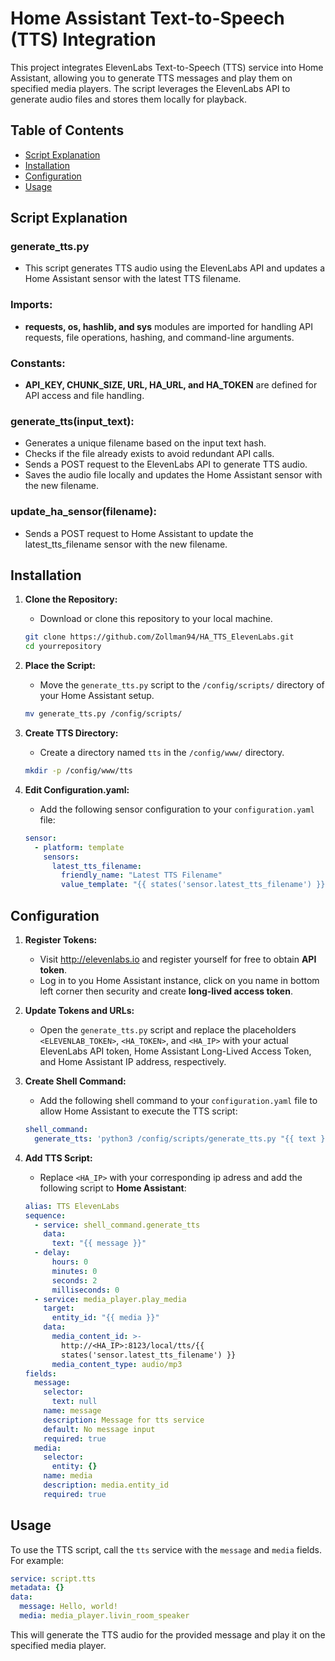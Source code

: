 # Home Assistant Text-to-Speech (TTS) Integration

This project integrates ElevenLabs Text-to-Speech (TTS) service into Home Assistant, allowing you to generate TTS messages and play them on specified media players. The script leverages the ElevenLabs API to generate audio files and stores them locally for playback.

## Table of Contents
- [Script Explanation](#script-explanation)
- [Installation](#installation)
- [Configuration](#configuration)
- [Usage](#usage)


## Script Explanation
### generate_tts.py
- This script generates TTS audio using the ElevenLabs API and updates a Home Assistant sensor with the latest TTS filename.

### Imports:
- **requests, os, hashlib, and sys** modules are imported for handling API requests, file operations, hashing, and command-line arguments.
  
### Constants:

- **API_KEY, CHUNK_SIZE, URL, HA_URL, and HA_TOKEN** are defined for API access and file handling.
  
### generate_tts(input_text):
- Generates a unique filename based on the input text hash.
- Checks if the file already exists to avoid redundant API calls.
- Sends a POST request to the ElevenLabs API to generate TTS audio.
- Saves the audio file locally and updates the Home Assistant sensor with the new filename.
  
### update_ha_sensor(filename):
- Sends a POST request to Home Assistant to update the latest_tts_filename sensor with the new filename.

## Installation

1. **Clone the Repository:**
   - Download or clone this repository to your local machine.

    ```bash
    git clone https://github.com/Zollman94/HA_TTS_ElevenLabs.git
    cd yourrepository
    ```

2. **Place the Script:**
   - Move the `generate_tts.py` script to the `/config/scripts/` directory of your Home Assistant setup.
   
    ```bash
    mv generate_tts.py /config/scripts/
    ```

3. **Create TTS Directory:**
   - Create a directory named `tts` in the `/config/www/` directory.
   
    ```bash
    mkdir -p /config/www/tts
    ```

4. **Edit Configuration.yaml:**
   - Add the following sensor configuration to your `configuration.yaml` file:
   
    ```yaml
    sensor:
      - platform: template
        sensors:
          latest_tts_filename:
            friendly_name: "Latest TTS Filename"
            value_template: "{{ states('sensor.latest_tts_filename') }}"
    ```

## Configuration

1. **Register Tokens:**
   - Visit http://elevenlabs.io and register yourself for free to obtain **API token**.
   - Log in to you Home Assistant instance, click on you name in bottom left corner then security and create **long-lived access token**.
     
3. **Update Tokens and URLs:**
   - Open the `generate_tts.py` script and replace the placeholders `<ELEVENLAB_TOKEN>`, `<HA_TOKEN>`, and `<HA_IP>` with your actual ElevenLabs API token, Home Assistant Long-Lived Access Token, and Home Assistant IP address, respectively.

4. **Create Shell Command:**
   - Add the following shell command to your `configuration.yaml` file to allow Home Assistant to execute the TTS script:
   
    ```yaml
    shell_command:
      generate_tts: 'python3 /config/scripts/generate_tts.py "{{ text }}"'
    ```

5. **Add TTS Script:**
   - Replace `<HA_IP>` with your corresponding ip adress and add the following script to **Home Assistant**:
   
    ```yaml
    alias: TTS ElevenLabs
    sequence:
      - service: shell_command.generate_tts
        data:
          text: "{{ message }}"
      - delay:
          hours: 0
          minutes: 0
          seconds: 2
          milliseconds: 0
      - service: media_player.play_media
        target:
          entity_id: "{{ media }}"
        data:
          media_content_id: >-
            http://<HA_IP>:8123/local/tts/{{
            states('sensor.latest_tts_filename') }}
          media_content_type: audio/mp3
    fields:
      message:
        selector:
          text: null
        name: message
        description: Message for tts service
        default: No message input
        required: true
      media:
        selector:
          entity: {}
        name: media
        description: media.entity_id
        required: true
    ```

## Usage

To use the TTS script, call the `tts` service with the `message` and `media` fields. For example:
```yaml
service: script.tts
metadata: {}
data:
  message: Hello, world!
  media: media_player.livin_room_speaker
```

This will generate the TTS audio for the provided message and play it on the specified media player.
